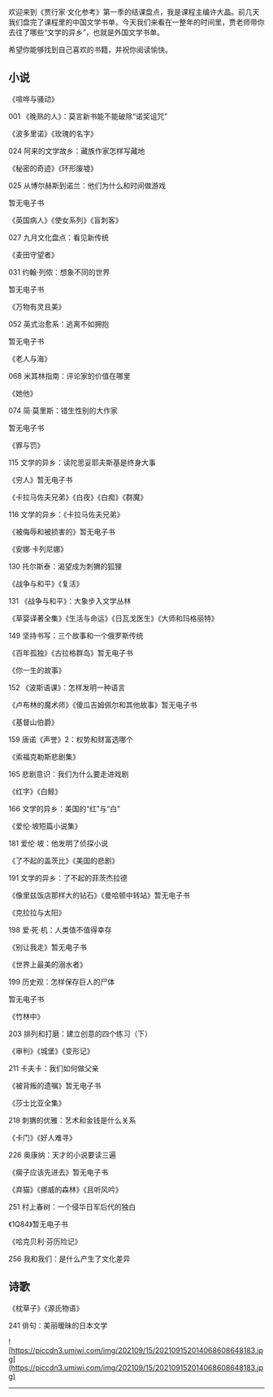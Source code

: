 欢迎来到《贾行家·文化参考》第一季的结课盘点，我是课程主编许大晶。前几天我们盘完了课程里的中国文学书单，今天我们来看在一整年的时间里，贾老师带你去往了哪些“文学的异乡”，也就是外国文学书单。

希望你能够找到自己喜欢的书籍，并祝你阅读愉快。

## 小说

《喧哗与骚动》

001 《晚熟的人》：莫言新书能不能破除“诺奖诅咒” 

《波多里诺》《玫瑰的名字》

024 阿来的文学故乡：藏族作家怎样写藏地

《秘密的奇迹》《环形废墟》

025 从博尔赫斯到诺兰：他们为什么和时间做游戏

暂无电子书

《英国病人》《使女系列》《盲刺客》

027 九月文化盘点：看见新传统

《麦田守望者》

031 约翰·列侬：想象不同的世界

暂无电子书

《万物有灵且美》

052 英式治愈系：逃离不如拥抱

暂无电子书

《老人与海》

068 米其林指南：评论家的价值在哪里

《她他》

074 简·莫里斯：错生性别的大作家

暂无电子书

《罪与罚》

115 文学的异乡：读陀思妥耶夫斯基是终身大事

《穷人》暂无电子书

《卡拉马佐夫兄弟》《白夜》《白痴》《群魔》

116 文学的异乡：《卡拉马佐夫兄弟》

《被侮辱和被损害的》暂无电子书

《安娜·卡列尼娜》

130 托尔斯泰：渴望成为刺猬的狐狸

《战争与和平》《复活》

131 《战争与和平》：大象步入文学丛林

《草婴译著全集》《生活与命运》《日瓦戈医生》《大师和玛格丽特》

149 坚持书写：三个故事和一个俄罗斯传统

《百年孤独》《古拉格群岛》暂无电子书

《你一生的故事》

152 《波斯语课》：怎样发明一种语言

《卢布林的魔术师》《傻瓜吉姆佩尔和其他故事》暂无电子书

《基督山伯爵》

159 唐诺《声誉》2：权势和财富选哪个

《索福克勒斯悲剧集》

165 悲剧意识：我们为什么要走进戏剧

《红字》《白鲸》

166 文学的异乡：美国的“红”与“白”

《爱伦·坡短篇小说集》

181 爱伦·坡：他发明了侦探小说

《了不起的盖茨比》《美国的悲剧》

191 文学的异乡：了不起的菲茨杰拉德

《像里兹饭店那样大的钻石》《曼哈顿中转站》暂无电子书

《克拉拉与太阳》

198 爱·死·机：人类值不值得幸存

《别让我走》暂无电子书

《世界上最美的溺水者》

199 历史观：怎样保存巨人的尸体

暂无电子书

《竹林中》

203 排列和打磨：建立创意的四个练习（下）

《审判》《城堡》《变形记》

211 卡夫卡：我们如何做父亲

《被背叛的遗嘱》暂无电子书

《莎士比亚全集》

218 刺猬的优雅：艺术和金钱是什么关系

《卡门》《好人难寻》

226 奥康纳：天才的小说要读三遍

《瘸子应该先进去》暂无电子书

《弃猫》《挪威的森林》《且听风吟》

251 村上春树：一个侵华日军后代的独白

《1Q84》暂无电子书

《哈克贝利·芬历险记》

256 我和我们：是什么产生了文化差异

## 诗歌

《枕草子》《源氏物语》

241 俳句：美丽暧昧的日本文学

![https://piccdn3.umiwi.com/img/202109/15/202109152014068608648183.jpg](https://piccdn3.umiwi.com/img/202109/15/202109152014068608648183.jpg)

---
